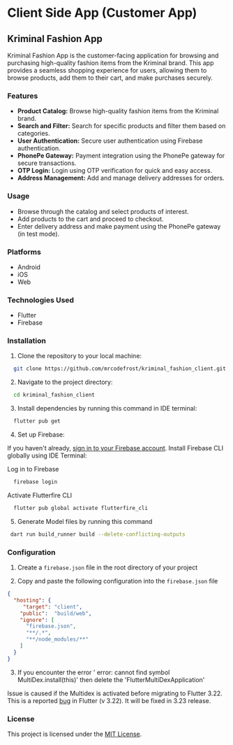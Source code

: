 # Client Side App (Customer App)

## Kriminal Fashion App

Kriminal Fashion App is the customer-facing application for browsing and purchasing high-quality fashion items from the Kriminal brand. This app provides a seamless shopping experience for users, allowing them to browse products, add them to their cart, and make purchases securely.

### Features

- **Product Catalog:** Browse high-quality fashion items from the Kriminal brand.
- **Search and Filter:** Search for specific products and filter them based on categories.
- **User Authentication:** Secure user authentication using Firebase authentication.
- **PhonePe Gateway:** Payment integration using the PhonePe gateway for secure transactions.
- **OTP Login:** Login using OTP verification for quick and easy access.
- **Address Management:** Add and manage delivery addresses for orders.

### Usage

- Browse through the catalog and select products of interest.
- Add products to the cart and proceed to checkout.
- Enter delivery address and make payment using the PhonePe gateway (in test mode).

### Platforms

- Android
- iOS
- Web

### Technologies Used

- Flutter
- Firebase

### Installation

1. Clone the repository to your local machine:

 ```bash
   git clone https://github.com/mrcodefrost/kriminal_fashion_client.git
 ```

2. Navigate to the project directory:

 ```bash
   cd kriminal_fashion_client
 ```

3. Install dependencies by running this command in IDE terminal:

 ```bash
   flutter pub get
 ```

4. Set up Firebase:

If you haven't already, [sign in to your Firebase account](https://firebase.google.com/docs/web/setup).
Install Firebase CLI globally using IDE Terminal:

Log in to Firebase
 ```bash
   firebase login
 ```

Activate Flutterfire CLI
 ```bash
   flutter pub global activate flutterfire_cli
 ```


5. Generate Model files by running this command

 ```bash
  dart run build_runner build --delete-conflicting-outputs
 ```

### Configuration

1. Create a `firebase.json` file in the root directory of your project

2. Copy and paste the following configuration into the `firebase.json` file

```json
{
  "hosting": {
     "target": "client",
    "public":  "build/web",
    "ignore": [
      "firebase.json",
      "**/.*",
      "**/node_modules/**"
    ]
  }
}
```

3. If you encounter the error ' error: cannot find symbol MultiDex.install(this)' then delete the 'FlutterMultiDexApplication'

Issue is caused if the Multidex is activated before migrating to Flutter 3.22.
This is a reported [bug](https://github.com/flutter/flutter/issues/148368) in Flutter (v 3.22). It will be fixed in 3.23 release.


### License

This project is licensed under the [MIT License](https://opensource.org/licenses/MIT).